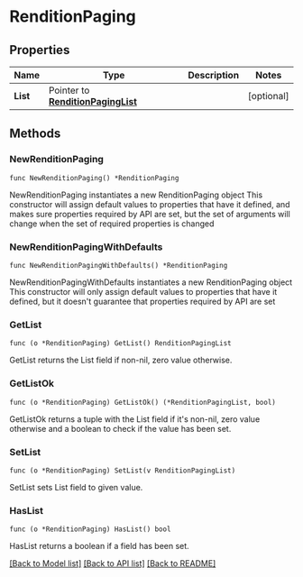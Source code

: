 # RenditionPaging

## Properties

Name | Type | Description | Notes
------------ | ------------- | ------------- | -------------
**List** | Pointer to [**RenditionPagingList**](RenditionPagingList.md) |  | [optional] 

## Methods

### NewRenditionPaging

`func NewRenditionPaging() *RenditionPaging`

NewRenditionPaging instantiates a new RenditionPaging object
This constructor will assign default values to properties that have it defined,
and makes sure properties required by API are set, but the set of arguments
will change when the set of required properties is changed

### NewRenditionPagingWithDefaults

`func NewRenditionPagingWithDefaults() *RenditionPaging`

NewRenditionPagingWithDefaults instantiates a new RenditionPaging object
This constructor will only assign default values to properties that have it defined,
but it doesn't guarantee that properties required by API are set

### GetList

`func (o *RenditionPaging) GetList() RenditionPagingList`

GetList returns the List field if non-nil, zero value otherwise.

### GetListOk

`func (o *RenditionPaging) GetListOk() (*RenditionPagingList, bool)`

GetListOk returns a tuple with the List field if it's non-nil, zero value otherwise
and a boolean to check if the value has been set.

### SetList

`func (o *RenditionPaging) SetList(v RenditionPagingList)`

SetList sets List field to given value.

### HasList

`func (o *RenditionPaging) HasList() bool`

HasList returns a boolean if a field has been set.


[[Back to Model list]](../README.md#documentation-for-models) [[Back to API list]](../README.md#documentation-for-api-endpoints) [[Back to README]](../README.md)


